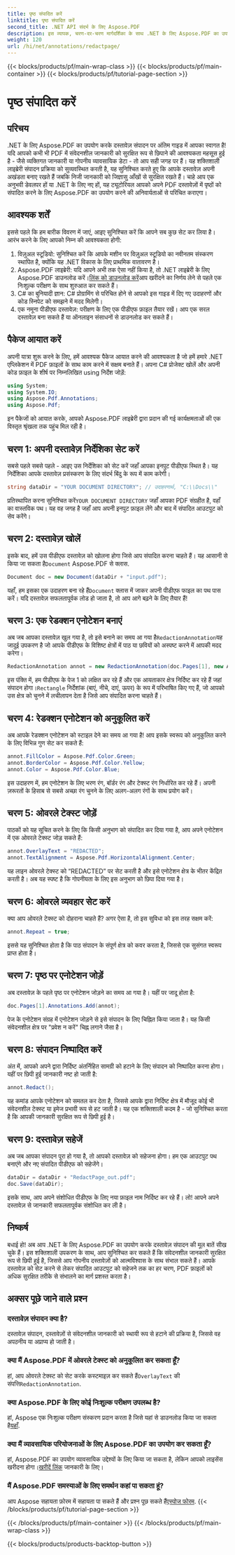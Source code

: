 ```yaml
---
title: पृष्ठ संपादित करें
linktitle: पृष्ठ संपादित करें
second_title: .NET API संदर्भ के लिए Aspose.PDF
description: इस व्यापक, चरण-दर-चरण मार्गदर्शिका के साथ .NET के लिए Aspose.PDF का उपयोग करके दस्तावेजों को प्रभावी ढंग से संपादित करना सीखें।
weight: 120
url: /hi/net/annotations/redactpage/
---
```


{{< blocks/products/pf/main-wrap-class >}}
{{< blocks/products/pf/main-container >}}
{{< blocks/products/pf/tutorial-page-section >}}

# पृष्ठ संपादित करें

## परिचय

.NET के लिए Aspose.PDF का उपयोग करके दस्तावेज़ संपादन पर अंतिम गाइड में आपका स्वागत है! यदि आपको कभी भी PDF में संवेदनशील जानकारी को सुरक्षित रूप से छिपाने की आवश्यकता महसूस हुई है - जैसे व्यक्तिगत जानकारी या गोपनीय व्यावसायिक डेटा - तो आप सही जगह पर हैं। यह शक्तिशाली लाइब्रेरी संपादन प्रक्रिया को सुव्यवस्थित करती है, यह सुनिश्चित करते हुए कि आपके दस्तावेज़ अपनी अखंडता बनाए रखते हैं जबकि निजी जानकारी को जिज्ञासु आँखों से सुरक्षित रखते हैं। चाहे आप एक अनुभवी डेवलपर हों या .NET के लिए नए हों, यह ट्यूटोरियल आपको अपने PDF दस्तावेज़ों में पृष्ठों को संपादित करने के लिए Aspose.PDF का उपयोग करने की अनिवार्यताओं से परिचित कराएगा।

## आवश्यक शर्तें

इससे पहले कि हम बारीक विवरण में जाएं, आइए सुनिश्चित करें कि आपने सब कुछ सेट कर लिया है। आरंभ करने के लिए आपको निम्न की आवश्यकता होगी:

1. विज़ुअल स्टूडियो: सुनिश्चित करें कि आपके मशीन पर विज़ुअल स्टूडियो का नवीनतम संस्करण स्थापित है, क्योंकि यह .NET विकास के लिए प्राथमिक वातावरण है।
2.  Aspose.PDF लाइब्रेरी: यदि आपने अभी तक ऐसा नहीं किया है, तो .NET लाइब्रेरी के लिए Aspose.PDF डाउनलोड करें।[लिंक को डाउनलोड करें](https://releases.aspose.com/pdf/net/)आप खरीदने का निर्णय लेने से पहले एक निःशुल्क परीक्षण के साथ शुरुआत कर सकते हैं।
3. C# का बुनियादी ज्ञान: C# प्रोग्रामिंग से परिचित होने से आपको इस गाइड में दिए गए उदाहरणों और कोड स्निपेट को समझने में मदद मिलेगी।
4. एक नमूना पीडीएफ दस्तावेज़: परीक्षण के लिए एक पीडीएफ फ़ाइल तैयार रखें। आप एक सरल दस्तावेज़ बना सकते हैं या ऑनलाइन संसाधनों से डाउनलोड कर सकते हैं।

## पैकेज आयात करें

अपनी यात्रा शुरू करने के लिए, हमें आवश्यक पैकेज आयात करने की आवश्यकता है जो हमें हमारे .NET एप्लिकेशन में PDF फ़ाइलों के साथ काम करने में सक्षम बनाते हैं। अपना C# प्रोजेक्ट खोलें और अपनी कोड फ़ाइल के शीर्ष पर निम्नलिखित using निर्देश जोड़ें:

```csharp
using System;
using System.IO;
using Aspose.Pdf.Annotations;
using Aspose.Pdf;
```

इन पैकेजों को आयात करके, आपको Aspose.PDF लाइब्रेरी द्वारा प्रदान की गई कार्यक्षमताओं की एक विस्तृत श्रृंखला तक पहुंच मिल रही है। 

## चरण 1: अपनी दस्तावेज़ निर्देशिका सेट करें

सबसे पहले सबसे पहले - आइए उस निर्देशिका को सेट करें जहाँ आपका इनपुट पीडीएफ स्थित है। यह निर्देशिका आपके दस्तावेज़ प्रसंस्करण के लिए संदर्भ बिंदु के रूप में काम करेगी।

```csharp
string dataDir = "YOUR DOCUMENT DIRECTORY"; // उदाहरणार्थ, "C:\\Docs\\"
```

 प्रतिस्थापित करना सुनिश्चित करें`YOUR DOCUMENT DIRECTORY` जहाँ आपका PDF संग्रहीत है, वहाँ का वास्तविक पथ। यह वह जगह है जहाँ आप अपनी इनपुट फ़ाइल लेंगे और बाद में संपादित आउटपुट को सेव करेंगे।

## चरण 2: दस्तावेज़ खोलें

 इसके बाद, हमें उस पीडीएफ दस्तावेज़ को खोलना होगा जिसे आप संपादित करना चाहते हैं। यह आसानी से किया जा सकता है`Document` Aspose.PDF से क्लास.

```csharp
Document doc = new Document(dataDir + "input.pdf");
```

 यहाँ, हम इसका एक उदाहरण बना रहे हैं`Document` क्लास में जाकर अपनी पीडीएफ फाइल का पथ पास करें। यदि दस्तावेज़ सफलतापूर्वक लोड हो जाता है, तो आप आगे बढ़ने के लिए तैयार हैं!

## चरण 3: एक रेडक्शन एनोटेशन बनाएं

 अब जब आपका दस्तावेज़ खुल गया है, तो इसे बनाने का समय आ गया है`RedactionAnnotation`यह जादुई उपकरण है जो आपके पीडीएफ के विशिष्ट क्षेत्रों में पाठ या छवियों को अस्पष्ट करने में आपकी मदद करेगा।

```csharp
RedactionAnnotation annot = new RedactionAnnotation(doc.Pages[1], new Aspose.Pdf.Rectangle(200, 500, 300, 600));
```

 इस पंक्ति में, हम पीडीएफ के पेज 1 को लक्षित कर रहे हैं और एक आयताकार क्षेत्र निर्दिष्ट कर रहे हैं जहां संपादन होगा।`Rectangle` निर्देशांक (बाएं, नीचे, दाएं, ऊपर) के रूप में परिभाषित किए गए हैं, जो आपको उस क्षेत्र को चुनने में लचीलापन देता है जिसे आप संपादित करना चाहते हैं।

## चरण 4: रेडक्शन एनोटेशन को अनुकूलित करें

अब आपके रेडक्शन एनोटेशन को स्टाइल देने का समय आ गया है! आप इसके स्वरूप को अनुकूलित करने के लिए विभिन्न गुण सेट कर सकते हैं:

```csharp
annot.FillColor = Aspose.Pdf.Color.Green;
annot.BorderColor = Aspose.Pdf.Color.Yellow;
annot.Color = Aspose.Pdf.Color.Blue;
```

इस उदाहरण में, हम एनोटेशन के लिए भरण रंग, बॉर्डर रंग और टेक्स्ट रंग निर्धारित कर रहे हैं। अपनी ज़रूरतों के हिसाब से सबसे अच्छा रंग चुनने के लिए अलग-अलग रंगों के साथ प्रयोग करें।

## चरण 5: ओवरले टेक्स्ट जोड़ें

पाठकों को यह सूचित करने के लिए कि किसी अनुभाग को संपादित कर दिया गया है, आप अपने एनोटेशन में एक ओवरले टेक्स्ट जोड़ सकते हैं:

```csharp
annot.OverlayText = "REDACTED";
annot.TextAlignment = Aspose.Pdf.HorizontalAlignment.Center;
```

यह लाइन ओवरले टेक्स्ट को “REDACTED” पर सेट करती है और इसे एनोटेशन क्षेत्र के भीतर केंद्रित करती है। अब यह स्पष्ट है कि गोपनीयता के लिए इस अनुभाग को छिपा दिया गया है।

## चरण 6: ओवरले व्यवहार सेट करें

क्या आप ओवरले टेक्स्ट को दोहराना चाहते हैं? अगर ऐसा है, तो इस सुविधा को इस तरह सक्षम करें:

```csharp
annot.Repeat = true;
```

इससे यह सुनिश्चित होता है कि पाठ संपादन के संपूर्ण क्षेत्र को कवर करता है, जिससे एक सुसंगत स्वरूप प्राप्त होता है।

## चरण 7: पृष्ठ पर एनोटेशन जोड़ें

अब दस्तावेज़ के पहले पृष्ठ पर एनोटेशन जोड़ने का समय आ गया है। यहीं पर जादू होता है:

```csharp
doc.Pages[1].Annotations.Add(annot);
```

पेज के एनोटेशन संग्रह में एनोटेशन जोड़ने से इसे संपादन के लिए चिह्नित किया जाता है। यह किसी संवेदनशील क्षेत्र पर "प्रवेश न करें" चिह्न लगाने जैसा है।

## चरण 8: संपादन निष्पादित करें

अंत में, आपको अपने द्वारा निर्दिष्ट अंतर्निहित सामग्री को हटाने के लिए संपादन को निष्पादित करना होगा। यहीं पर छिपी हुई जानकारी नष्ट हो जाती है:

```csharp
annot.Redact();
```

यह कमांड आपके एनोटेशन को समतल कर देता है, जिससे आपके द्वारा निर्दिष्ट क्षेत्र में मौजूद कोई भी संवेदनशील टेक्स्ट या इमेज प्रभावी रूप से हट जाती है। यह एक शक्तिशाली कदम है - जो सुनिश्चित करता है कि आपकी जानकारी सुरक्षित रूप से छिपी हुई है।

## चरण 9: दस्तावेज़ सहेजें

अब जब आपका संपादन पूरा हो गया है, तो आपको दस्तावेज़ को सहेजना होगा। हम एक आउटपुट पथ बनाएंगे और नए संपादित पीडीएफ को सहेजेंगे।

```csharp
dataDir = dataDir + "RedactPage_out.pdf";
doc.Save(dataDir);
```

इसके साथ, आप अपने संशोधित पीडीएफ के लिए नया फ़ाइल नाम निर्दिष्ट कर रहे हैं। लो! आपने अपने दस्तावेज़ से जानकारी सफलतापूर्वक संशोधित कर ली है।

## निष्कर्ष

बधाई हो! अब आप .NET के लिए Aspose.PDF का उपयोग करके दस्तावेज़ संपादन की मूल बातें सीख चुके हैं। इस शक्तिशाली उपकरण के साथ, आप सुनिश्चित कर सकते हैं कि संवेदनशील जानकारी सुरक्षित रूप से छिपी हुई है, जिससे आप गोपनीय दस्तावेज़ों को आत्मविश्वास के साथ संभाल सकते हैं। आपके दस्तावेज़ को सेट करने से लेकर संपादित आउटपुट को सहेजने तक का हर चरण, PDF फ़ाइलों को अधिक सुरक्षित तरीके से संभालने का मार्ग प्रशस्त करता है।

## अक्सर पूछे जाने वाले प्रश्न

### दस्तावेज़ संपादन क्या है?
दस्तावेज़ संपादन, दस्तावेज़ों से संवेदनशील जानकारी को स्थायी रूप से हटाने की प्रक्रिया है, जिससे वह अपठनीय या अप्राप्य हो जाती है।

### क्या मैं Aspose.PDF में ओवरले टेक्स्ट को अनुकूलित कर सकता हूँ?
 हां, आप ओवरले टेक्स्ट को सेट करके कस्टमाइज़ कर सकते हैं`OverlayText` की संपत्ति`RedactionAnnotation`.

### क्या Aspose.PDF के लिए कोई निःशुल्क परीक्षण उपलब्ध है?
 हां, Aspose एक निःशुल्क परीक्षण संस्करण प्रदान करता है जिसे यहां से डाउनलोड किया जा सकता है[यहाँ](https://releases.aspose.com/).

### क्या मैं व्यावसायिक परियोजनाओं के लिए Aspose.PDF का उपयोग कर सकता हूँ?
 हां, Aspose.PDF का उपयोग व्यावसायिक उद्देश्यों के लिए किया जा सकता है, लेकिन आपको लाइसेंस खरीदना होगा।[खरीदें लिंक](https://purchase.aspose.com/buy) जानकारी के लिए।

### मैं Aspose.PDF समस्याओं के लिए समर्थन कहां पा सकता हूं?
 आप Aspose सहायता फ़ोरम में सहायता पा सकते हैं और प्रश्न पूछ सकते हैं[एस्पोज फोरम](https://forum.aspose.com/c/pdf/10).
{{< /blocks/products/pf/tutorial-page-section >}}

{{< /blocks/products/pf/main-container >}}
{{< /blocks/products/pf/main-wrap-class >}}

{{< blocks/products/products-backtop-button >}}
